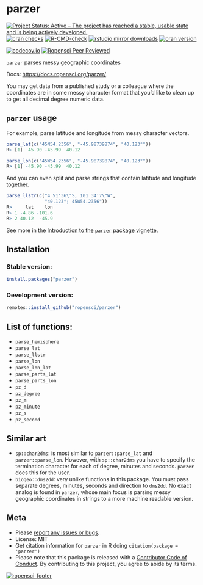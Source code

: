 parzer
================

[![Project Status: Active – The project has reached a stable, usable
state and is being actively
developed.](https://www.repostatus.org/badges/latest/active.svg)](https://www.repostatus.org/#active)
[![cran
checks](https://badges.cranchecks.info/worst/parzer.svg)](https://cran.r-project.org/web/checks/check_results_parzer.html)
[![R-CMD-check](https://github.com/ropensci/parzer/workflows/R-CMD-check/badge.svg)](https://github.com/ropensci/parzer/actions/)
[![rstudio mirror
downloads](https://cranlogs.r-pkg.org/badges/parzer)](https://github.com/r-hub/cranlogs.app)
[![cran
version](https://www.r-pkg.org/badges/version/parzer)](https://cran.r-project.org/package=parzer)

[![codecov.io](https://codecov.io/github/ropensci/parzer/coverage.svg?branch=main)](https://app.codecov.io/github/ropensci/parzer?branch=main)
[![Ropensci Peer
Reviewed](https://badges.ropensci.org/341_status.svg)](https://github.com/ropensci/software-review/issues/341)

`parzer` parses messy geographic coordinates

Docs: <https://docs.ropensci.org/parzer/>

You may get data from a published study or a colleague where the
coordinates are in some messy character format that you’d like to clean
up to get all decimal degree numeric data.

## `parzer` usage

For example, parse latitude and longitude from messy character vectors.

``` r
parse_lat(c("45N54.2356", "-45.98739874", "40.123°"))
R> [1]  45.90 -45.99  40.12
```

``` r
parse_lon(c("45W54.2356", "-45.98739874", "40.123°"))
R> [1] -45.90 -45.99  40.12
```

And you can even split and parse strings that contain latitude and
longitude together.

``` r
parse_llstr(c("4 51'36\"S, 101 34'7\"W",
              "40.123°; 45W54.2356"))
R>     lat    lon
R> 1 -4.86 -101.6
R> 2 40.12  -45.9
```

See more in the [Introduction to the `parzer` package
vignette](https://docs.ropensci.org/parzer/articles/parzer.html).

## Installation

### Stable version:

``` r
install.packages("parzer")
```

### Development version:

``` r
remotes::install_github("ropensci/parzer")
```

## List of functions:

- `parse_hemisphere`
- `parse_lat`
- `parse_llstr`
- `parse_lon`
- `parse_lon_lat`
- `parse_parts_lat`
- `parse_parts_lon`
- `pz_d`
- `pz_degree`
- `pz_m`
- `pz_minute`
- `pz_s`
- `pz_second`

## Similar art

- `sp::char2dms`: is most similar to `parzer::parse_lat` and
  `parzer::parse_lon`. However, with `sp::char2dms` you have to specify
  the termination character for each of degree, minutes and seconds.
  `parzer` does this for the user.
- `biogeo::dms2dd`: very unlike functions in this package. You must pass
  separate degrees, minutes, seconds and direction to `dms2dd`. No exact
  analog is found in `parzer`, whose main focus is parsing messy
  geographic coordinates in strings to a more machine readable version.

## Meta

- Please [report any issues or
  bugs](https://github.com/ropensci/parzer/issues).
- License: MIT
- Get citation information for `parzer` in R doing
  `citation(package = 'parzer')`
- Please note that this package is released with a [Contributor Code of
  Conduct](https://ropensci.org/code-of-conduct/). By contributing to
  this project, you agree to abide by its terms.

[![ropensci_footer](https://ropensci.org/public_images/ropensci_footer.png)](https://ropensci.org)
